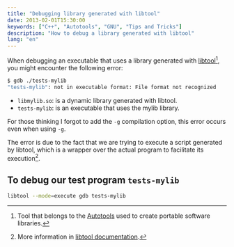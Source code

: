 ```yaml
---
title: "Debugging library generated with libtool"
date: 2013-02-01T15:30:00
keywords: ["C++", "Autotools", "GNU", "Tips and Tricks"]
description: "How to debug a library generated with libtool"
lang: "en"
---
```


When debugging an executable that uses a library generated with [libtool](https://www.gnu.org/software/libtool/libtool.html)[^1], you might encounter the following error:

```bash
$ gdb ./tests-mylib
"tests-mylib": not in executable format: File format not recognized
```

- `libmylib.so`: is a dynamic library generated with libtool.
- `tests-mylib`: is an executable that uses the mylib library.

For those thinking I forgot to add the `-g` compilation option, this error occurs even when using `-g`.

The error is due to the fact that we are trying to execute a script generated by libtool, which is a wrapper over the actual program to facilitate its execution[^2].

## To debug our test program `tests-mylib`

```bash
libtool --mode=execute gdb tests-mylib
```

[^1]: Tool that belongs to the [Autotools](https://en.wikipedia.org/wiki/GNU_Build_System) used to create portable software libraries.
[^2]: More information in [libtool documentation](https://www.gnu.org/software/libtool/manual/libtool.html#Debugging-executables).
